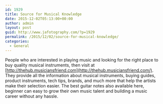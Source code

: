```yaml
---
id: 1929
title: Source for Musical Knowledge
date: 2015-12-02T05:13:00+00:00
author: admin
layout: post
guid: http://www.jafotography.com/?p=1929
permalink: /2015/12/02/source-for-musical-knowledge/
categories:
  - General
---
```

People who are interested in playing music and looking for the right place to buy quality musical instruments, then visit at [http://thehub.musiciansfriend.com](http://thehub.musiciansfriend.com/). They provide all the information about musical instruments, buying guides, product instruments, tech tips, brands, and much more that help the artists make their selection easier. The best guitar notes also available here, beginner can easy to grow their own music talent and building a music career without any hassle.